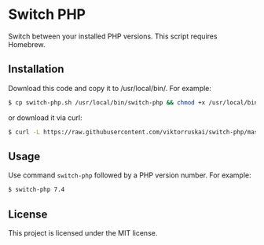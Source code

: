 # Switch PHP
Switch between your installed PHP versions. This script requires Homebrew.

## Installation
Download this code and copy it to /usr/local/bin/. For example:
```bash
$ cp switch-php.sh /usr/local/bin/switch-php && chmod +x /usr/local/bin/switch-php
```
or download it via curl:
```bash
$ curl -L https://raw.githubusercontent.com/viktorruskai/switch-php/master/switch-php.sh > /usr/local/bin/switch-php && chmod +x /usr/local/bin/switch-php
```

## Usage
Use command `switch-php` followed by a PHP version number. For example:  

```bash
$ switch-php 7.4
```

## License
This project is licensed under the MIT license.